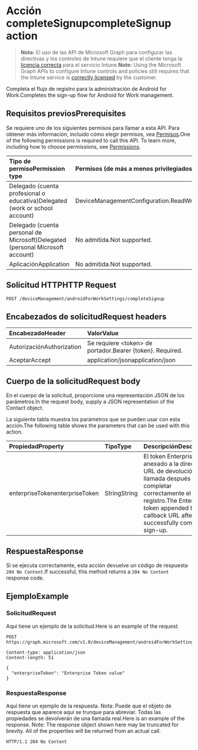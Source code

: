 # <a name="completesignup-action"></a><span data-ttu-id="7aff5-101">Acción completeSignup</span><span class="sxs-lookup"><span data-stu-id="7aff5-101">completeSignup action</span></span>

> <span data-ttu-id="7aff5-102">**Nota:** El uso de las API de Microsoft Graph para configurar las directivas y los controles de Intune requiere que el cliente tenga la [licencia correcta](https://go.microsoft.com/fwlink/?linkid=839381) para el servicio Intune.</span><span class="sxs-lookup"><span data-stu-id="7aff5-102">**Note:** Using the Microsoft Graph APIs to configure Intune controls and policies still requires that the Intune service is [correctly licensed](https://go.microsoft.com/fwlink/?linkid=839381) by the customer.</span></span>

<span data-ttu-id="7aff5-103">Completa el flujo de registro para la administración de Android for Work.</span><span class="sxs-lookup"><span data-stu-id="7aff5-103">Completes the sign-up flow for Android for Work management.</span></span>
## <a name="prerequisites"></a><span data-ttu-id="7aff5-104">Requisitos previos</span><span class="sxs-lookup"><span data-stu-id="7aff5-104">Prerequisites</span></span>
<span data-ttu-id="7aff5-p101">Se requiere uno de los siguientes permisos para llamar a esta API. Para obtener más información, incluido cómo elegir permisos, vea [Permisos](../../../concepts/permissions_reference.md).</span><span class="sxs-lookup"><span data-stu-id="7aff5-p101">One of the following permissions is required to call this API. To learn more, including how to choose permissions, see [Permissions](../../../concepts/permissions_reference.md).</span></span>

|<span data-ttu-id="7aff5-107">Tipo de permiso</span><span class="sxs-lookup"><span data-stu-id="7aff5-107">Permission type</span></span>|<span data-ttu-id="7aff5-108">Permisos (de más a menos privilegiados)</span><span class="sxs-lookup"><span data-stu-id="7aff5-108">Permissions (from least to most privileged)</span></span>|
|:---|:---|
|<span data-ttu-id="7aff5-109">Delegado (cuenta profesional o educativa)</span><span class="sxs-lookup"><span data-stu-id="7aff5-109">Delegated (work or school account)</span></span>|<span data-ttu-id="7aff5-110">DeviceManagementConfiguration.ReadWrite.All</span><span class="sxs-lookup"><span data-stu-id="7aff5-110">DeviceManagementConfiguration.ReadWrite.All</span></span>|
|<span data-ttu-id="7aff5-111">Delegado (cuenta personal de Microsoft)</span><span class="sxs-lookup"><span data-stu-id="7aff5-111">Delegated (personal Microsoft account)</span></span>|<span data-ttu-id="7aff5-112">No admitida.</span><span class="sxs-lookup"><span data-stu-id="7aff5-112">Not supported.</span></span>|
|<span data-ttu-id="7aff5-113">Aplicación</span><span class="sxs-lookup"><span data-stu-id="7aff5-113">Application</span></span>|<span data-ttu-id="7aff5-114">No admitida.</span><span class="sxs-lookup"><span data-stu-id="7aff5-114">Not supported.</span></span>|

## <a name="http-request"></a><span data-ttu-id="7aff5-115">Solicitud HTTP</span><span class="sxs-lookup"><span data-stu-id="7aff5-115">HTTP Request</span></span>
<!-- {
  "blockType": "ignored"
}
-->
``` http
POST /deviceManagement/androidForWorkSettings/completeSignup
```

## <a name="request-headers"></a><span data-ttu-id="7aff5-116">Encabezados de solicitud</span><span class="sxs-lookup"><span data-stu-id="7aff5-116">Request headers</span></span>
|<span data-ttu-id="7aff5-117">Encabezado</span><span class="sxs-lookup"><span data-stu-id="7aff5-117">Header</span></span>|<span data-ttu-id="7aff5-118">Valor</span><span class="sxs-lookup"><span data-stu-id="7aff5-118">Value</span></span>|
|:---|:---|
|<span data-ttu-id="7aff5-119">Autorización</span><span class="sxs-lookup"><span data-stu-id="7aff5-119">Authorization</span></span>|<span data-ttu-id="7aff5-120">Se requiere &lt;token&gt; de portador.</span><span class="sxs-lookup"><span data-stu-id="7aff5-120">Bearer {token}. Required.</span></span>|
|<span data-ttu-id="7aff5-121">Aceptar</span><span class="sxs-lookup"><span data-stu-id="7aff5-121">Accept</span></span>|<span data-ttu-id="7aff5-122">application/json</span><span class="sxs-lookup"><span data-stu-id="7aff5-122">application/json</span></span>|

## <a name="request-body"></a><span data-ttu-id="7aff5-123">Cuerpo de la solicitud</span><span class="sxs-lookup"><span data-stu-id="7aff5-123">Request body</span></span>
<span data-ttu-id="7aff5-124">En el cuerpo de la solicitud, proporcione una representación JSON de los parámetros.</span><span class="sxs-lookup"><span data-stu-id="7aff5-124">In the request body, supply a JSON representation of the Contact object.</span></span>

<span data-ttu-id="7aff5-125">La siguiente tabla muestra los parámetros que se pueden usar con esta acción.</span><span class="sxs-lookup"><span data-stu-id="7aff5-125">The following table shows the parameters that can be used with this action.</span></span>

|<span data-ttu-id="7aff5-126">Propiedad</span><span class="sxs-lookup"><span data-stu-id="7aff5-126">Property</span></span>|<span data-ttu-id="7aff5-127">Tipo</span><span class="sxs-lookup"><span data-stu-id="7aff5-127">Type</span></span>|<span data-ttu-id="7aff5-128">Descripción</span><span class="sxs-lookup"><span data-stu-id="7aff5-128">Description</span></span>|
|:---|:---|:---|
|<span data-ttu-id="7aff5-129">enterpriseToken</span><span class="sxs-lookup"><span data-stu-id="7aff5-129">enterpriseToken</span></span>|<span data-ttu-id="7aff5-130">String</span><span class="sxs-lookup"><span data-stu-id="7aff5-130">String</span></span>|<span data-ttu-id="7aff5-131">El token Enterprise anexado a la dirección URL de devolución de llamada después de completar correctamente el registro.</span><span class="sxs-lookup"><span data-stu-id="7aff5-131">The Enterprise token appended to the callback URL after successfully completing sign-up.</span></span>|



## <a name="response"></a><span data-ttu-id="7aff5-132">Respuesta</span><span class="sxs-lookup"><span data-stu-id="7aff5-132">Response</span></span>
<span data-ttu-id="7aff5-133">Si se ejecuta correctamente, esta acción devuelve un código de respuesta `204 No Content`.</span><span class="sxs-lookup"><span data-stu-id="7aff5-133">If successful, this method returns a `204 No Content` response code.</span></span>

## <a name="example"></a><span data-ttu-id="7aff5-134">Ejemplo</span><span class="sxs-lookup"><span data-stu-id="7aff5-134">Example</span></span>
### <a name="request"></a><span data-ttu-id="7aff5-135">Solicitud</span><span class="sxs-lookup"><span data-stu-id="7aff5-135">Request</span></span>
<span data-ttu-id="7aff5-136">Aquí tiene un ejemplo de la solicitud.</span><span class="sxs-lookup"><span data-stu-id="7aff5-136">Here is an example of the request.</span></span>
``` http
POST https://graph.microsoft.com/v1.0/deviceManagement/androidForWorkSettings/completeSignup

Content-type: application/json
Content-length: 51

{
  "enterpriseToken": "Enterprise Token value"
}
```

### <a name="response"></a><span data-ttu-id="7aff5-137">Respuesta</span><span class="sxs-lookup"><span data-stu-id="7aff5-137">Response</span></span>
<span data-ttu-id="7aff5-p102">Aquí tiene un ejemplo de la respuesta. Nota: Puede que el objeto de respuesta que aparece aquí se trunque para abreviar. Todas las propiedades se devolverán de una llamada real.</span><span class="sxs-lookup"><span data-stu-id="7aff5-p102">Here is an example of the response. Note: The response object shown here may be truncated for brevity. All of the properties will be returned from an actual call.</span></span>
``` http
HTTP/1.1 204 No Content
```



